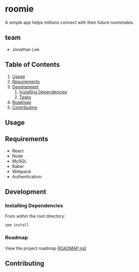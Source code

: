 # roomie
A simple app helps millions connect with their future roommates.

## team
- Jonathan Lee

## Table of Contents

1. [Usage](#Usage)
2. [Requirements](#requirements)
3. [Development](#development)
    1. [Installing Dependencies](#installing-dependencies)
    2. [Tasks](#tasks)
4. [Roadmap](#roadmap)
5. [Contributing](#contributing)

## Usage


## Requirements

- React
- Node 
- MySQL
- Babel
- Webpack
- Authentication:

## Development


### Installing Dependencies

From within the root directory:

```sh
npm install
```

### Roadmap

View the project roadmap [ROADMAP.md](ROADMAP.md)

## Contributing

